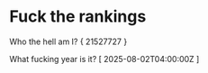 # Fuck the rankings

Who the hell am I?
{ 21527727 }

What fucking year is it?
[ 2025-08-02T04:00:00Z ]
